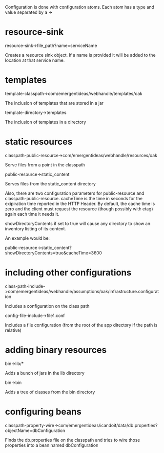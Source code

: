 Configuration is done with configuration atoms.  Each atom has a type and value separated by a ->


resource-sink
=============

resource-sink->file_path?name=serviceName

Creates a resource sink object.  If a name is provided it will be added to the location at that service name.


templates
=========

template-classpath->com/emergentideas/webhandle/templates/oak

The inclusion of templates that are stored in a jar

template-directory->templates

The inclusion of templates in a directory

static resources
================

classpath-public-resource->com/emergentideas/webhandle/resources/oak

Serve files from a point in the classpath

public-resource->static_content

Serves files from the static_content directory

Also, there are two configuration parameters for public-resource and classpath-public-resource. cacheTime is the time
in seconds for the exipiration time reported in the HTTP Header.  By default, the cache time is zero and the client
must request the resource (though possibly with etag) again each time it needs it.

showDirectoryContents if set to true will cause any directory to show an inventory listing of its content.

An example would be:

public-resource->static_content?showDirectoryContents=true&cacheTime=3600


including other configurations
==============================

class-path-include->com/emergentideas/webhandle/assumptions/oak/infrastructure.configuration

Includes a configuration on the class path

config-file-include->file1.conf

Includes a file configuration (from the root of the app directory if the path is relative)


adding binary resources
=======================

bin->lib/*

Adds a bunch of jars in the lib directory

bin->bin

Adds a tree of classes from the bin directory


configuring beans
=================
classpath-property-wire->com/emergentideas/icandoit/data/db.properties?objectName=dbConfiguration

Finds the db.properties file on the classpath and tries to wire those properties into a bean named dbConfiguration
